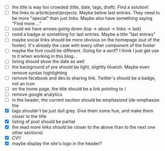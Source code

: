 - [ ] the title is way too crowded (title, date, tags, draft). Find a solution!
- [ ] the links to article/post/projects. Maybe below last entries. They need
  to be more "special" than just links. Maybe also have something saying "Find
  more ..."
- [ ] could we have arrows going down (top -> about -> links -> last)
- [ ] need a badge or something for last entries. Maybe a title "last entries"
- [ ] maybe social links should be more obvious on the homepage (out of the
  footer). It's already the case with every other component of the footer
- [ ] maybe the font could be different. Going for a serif? I think I just get
  use to it when working in this blog...
- [ ] listing should show the date as well
- [ ] the background of pre should be light, slightly blueish. Maybe even
  remove syntax highlighting
- [ ] remove facebook and dev.to sharing link. Twitter's should be a badge, not
  an icon
- [ ] on the home page, the title should be a link pointing to /
- [ ] remove google analytics
- [ ] in the header, the current section should be emphasized (de-emphasize the
- [x] tags shouldn't be just dull grey. Give them some hue, and make them
  closer to the title
- [x] listing of post should be partial
- [x] the read more links should be closer to the above than to the next one
  other sections)
- [x] CV!!
- [x] maybe display the site's logo in the header?